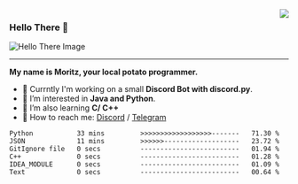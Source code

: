 <img align="right" src="https://visitor-badge.laobi.icu/badge?page_id=RealPotatoe.RealPotatoe">

### Hello There 👋

![Hello There Image](https://media.giphy.com/media/xTiIzJSKB4l7xTouE8/giphy.gif)

***

**My name is Moritz, your local potato programmer.**

* 💫 Currntly I'm working on a small **Discord Bot with discord.py**.
* 🧠 I’m interested in **Java and Python**.
* 📖 I’m also learning **C/ C++**
* 💬 How to reach me: <a href="https://discord.com/users/261489152321781761">Discord</a> / <a href="https://t.me/thepotatoe">Telegram</a>

<!--START_SECTION:waka-->

```text
Python           33 mins         >>>>>>>>>>>>>>>>>>-------   71.30 %
JSON             11 mins         >>>>>>-------------------   23.72 %
GitIgnore file   0 secs          -------------------------   01.94 %
C++              0 secs          -------------------------   01.28 %
IDEA_MODULE      0 secs          -------------------------   01.09 %
Text             0 secs          -------------------------   00.64 %
```

<!--END_SECTION:waka-->
